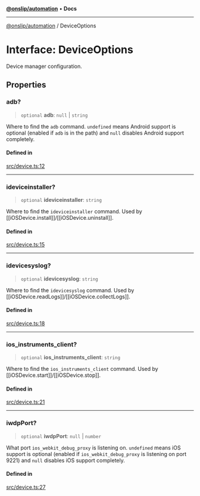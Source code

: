 [**@onslip/automation**](../README.md) • **Docs**

***

[@onslip/automation](../README.md) / DeviceOptions

# Interface: DeviceOptions

Device manager configuration.

## Properties

### adb?

> `optional` **adb**: `null` \| `string`

Where to find the `adb` command. `undefined` means Android support is optional (enabled if `adb` is in the path) and
`null` disables Android support completely.

#### Defined in

[src/device.ts:12](https://github.com/Onslip/automation/blob/47b008bfb3ccb6dbb1859ced61d380ee630ff6ad/src/device.ts#L12)

***

### ideviceinstaller?

> `optional` **ideviceinstaller**: `string`

Where to find the `ideviceinstaller` command. Used by [[iOSDevice.install]]/[[iOSDevice.uninstall]].

#### Defined in

[src/device.ts:15](https://github.com/Onslip/automation/blob/47b008bfb3ccb6dbb1859ced61d380ee630ff6ad/src/device.ts#L15)

***

### idevicesyslog?

> `optional` **idevicesyslog**: `string`

Where to find the `idevicesyslog` command. Used by [[iOSDevice.readLogs]]/[[iOSDevice.collectLogs]].

#### Defined in

[src/device.ts:18](https://github.com/Onslip/automation/blob/47b008bfb3ccb6dbb1859ced61d380ee630ff6ad/src/device.ts#L18)

***

### ios\_instruments\_client?

> `optional` **ios\_instruments\_client**: `string`

Where to find the `ios_instruments_client` command. Used by [[iOSDevice.start]]/[[iOSDevice.stop]].

#### Defined in

[src/device.ts:21](https://github.com/Onslip/automation/blob/47b008bfb3ccb6dbb1859ced61d380ee630ff6ad/src/device.ts#L21)

***

### iwdpPort?

> `optional` **iwdpPort**: `null` \| `number`

What port `ios_webkit_debug_proxy` is listening on. `undefined` means iOS support is optional (enabled if
`ios_webkit_debug_proxy` is listening on port 9221) and `null` disables iOS support completely.

#### Defined in

[src/device.ts:27](https://github.com/Onslip/automation/blob/47b008bfb3ccb6dbb1859ced61d380ee630ff6ad/src/device.ts#L27)
